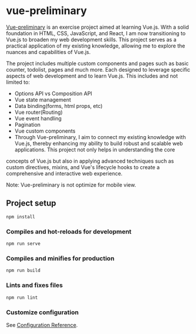 # vue-preliminary

[Vue-preliminary](https://vue-preliminary.vercel.app/#/) is an exercise project aimed at learning Vue.js. With a solid foundation in HTML, CSS, JavaScript, and React, I am now transitioning to Vue.js to broaden my web development skills. This project serves as a practical application of my existing knowledge, allowing me to explore the nuances and capabilities of Vue.js.

The project includes multiple custom components and pages such as basic counter, todolist, pages and much more. Each designed to leverage specific aspects of web development and to learn Vue.js. This includes and not limited to:

- Options API vs Composition API
- Vue state management
- Data binding(forms, html props, etc)
- Vue router(Routing)
- Vue event handling
- Pagination
- Vue custom components
- Through Vue-preliminary, I aim to connect my existing knowledge with Vue.js, thereby enhancing my ability to build robust and scalable web applications. This project not only helps in understanding the core

concepts of Vue.js but also in applying advanced techniques such as custom directives, mixins, and Vue's lifecycle hooks to create a comprehensive and interactive web experience.

Note: Vue-preliminary is not optimize for mobile view.

## Project setup
```
npm install
```

### Compiles and hot-reloads for development
```
npm run serve
```

### Compiles and minifies for production
```
npm run build
```

### Lints and fixes files
```
npm run lint
```

### Customize configuration
See [Configuration Reference](https://cli.vuejs.org/config/).
